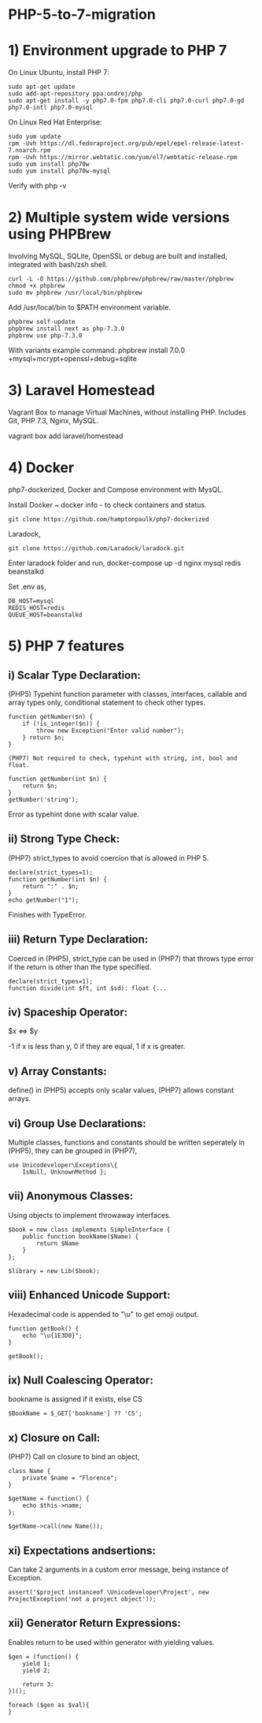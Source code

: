 # PHP-5-to-7-migration
# 1) Environment upgrade to PHP 7

On Linux Ubuntu, install PHP 7:

```
sudo apt-get update
sudo add-apt-repository ppa:ondrej/php
sudo apt-get install -y php7.0-fpm php7.0-cli php7.0-curl php7.0-gd php7.0-intl php7.0-mysql
```

On Linux Red Hat Enterprise:

```
sudo yum update
rpm -Uvh https://dl.fedoraproject.org/pub/epel/epel-release-latest-7.noarch.rpm
rpm -Uvh https://mirror.webtatic.com/yum/el7/webtatic-release.rpm
sudo yum install php70w
sudo yum install php70w-mysql
```

Verify with php -v

# 2) Multiple system wide versions using PHPBrew

Involving MySQL, SQLite, OpenSSL or debug are built and installed, integrated with bash/zsh shell.

```
curl -L -O https://github.com/phpbrew/phpbrew/raw/master/phpbrew
chmod +x phpbrew
sudo mv phpbrew /usr/local/bin/phpbrew
```

Add /usr/local/bin to $PATH environment variable.

```
phpbrew self-update
phpbrew install next as php-7.3.0
phpbrew use php-7.3.0
```

With variants example command: phpbrew install 7.0.0 +mysql+mcrypt+openssl+debug+sqlite

# 3) Laravel Homestead

Vagrant Box to manage Virtual Machines, without installing PHP. Includes Git, PHP 7.3, Nginx, MySQL.

vagrant box add laravel/homestead

# 4) Docker
php7-dockerized, Docker and Compose environment with MysQL.

Install Docker
~ docker info - to check containers and status.
```
git clone https://github.com/hamptonpaulk/php7-dockerized
```
Laradock, 
```
git clone https://github.com/Laradock/laradock.git
```
Enter laradock folder and run, docker-compose up -d nginx mysql redis beanstalkd

Set .env as,
```
DB_HOST=mysql
REDIS_HOST=redis
QUEUE_HOST=beanstalkd
```

# 5) PHP 7 features

i) Scalar Type Declaration: 
---------------------------
(PHP5) Typehint function parameter with classes, interfaces, callable and array types only, conditional statement to check other types.

```
function getNumber($n) {
    if (!is_integer($n)) {
        throw new Exception("Enter valid number");
    } return $n;
}

(PHP7) Not required to check, typehint with string, int, bool and float.

function getNumber(int $n) {
    return $n;
}
getNumber('string');
```

Error as typehint done with scalar value.

ii) Strong Type Check:
----------------------
(PHP7) strict_types to avoid coercion that is allowed in PHP 5.

```
declare(strict_types=1);
function getNumber(int $n) {
    return ":" . $n;
}
echo getNumber("1");
```

Finishes with TypeError.

iii) Return Type Declaration:
-----------------------------
Coerced in (PHP5), strict_type can be used in (PHP7) that throws type error if the return is other than the type specified.

```
declare(strict_types=1);
function divide(int $ft, int $sd): float {...
```

iv) Spaceship Operator:
-----------------------
$x <=> $y 

-1 if x is less than y, 
0 if they are equal, 
1 if x is greater.

v) Array Constants:
-------------------
define() in (PHP5) accepts only scalar values, (PHP7) allows constant arrays.

vi) Group Use Declarations:
---------------------------
Multiple classes, functions and constants should be written seperately in (PHP5), they can be grouped in (PHP7),

```
use Unicodeveloper\Exceptions\{
    IsNull, UnknownMethod };
```

vii) Anonymous Classes:
-----------------------
Using objects to implement throwaway interfaces.

```
$book = new class implements SimpleInterface {
    public function bookName($Name) {
        return $Name
    }
};

$library = new Lib($book);
```

viii) Enhanced Unicode Support:
-------------------------------
Hexadecimal code is appended to "\u" to get emoji output.

```
function getBook() {
    echo "\u{1E3D0}";
}

getBook();
```

ix) Null Coalescing Operator:
-----------------------------
bookname is assigned if it exists, else CS

```
$BookName = $_GET['bookname'] ?? 'CS';
```

x) Closure on Call:
-------------------
(PHP7) Call on closure to bind an object,

```
class Name {
    private $name = "Florence";
}

$getName = function() {
    echo $this->name;
};

$getName->call(new Name());
```

xi) Expectations andsertions:
--------------------------------
Can take 2 arguments in a custom error message, being instance of Exception.

```
assert('$project instanceof \Unicodeveloper\Project', new ProjectException('not a project object'));
```

xii) Generator Return Expressions:
----------------------------------
Enables return to be used within generator with yielding values.

```
$gen = (function() {
    yield 1;
    yield 2;
    
    return 3:
})();

foreach ($gen as $val){
}
```
